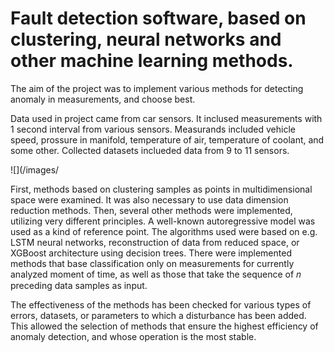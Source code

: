 # Fault detection software, based on clustering, neural networks and other machine learning methods.

The aim of the project was to implement various methods for detecting anomaly in measurements, and choose best. 

Data used in project came from car sensors. It inclused measurements with 1 second interval from various sensors. Measurands included vehicle speed, prossure in manifold, temperature of air, temperature of coolant, and some other. Collected datasets inclueded data from 9 to 11 sensors. 

![](/images/

First, methods based on clustering samples as points in multidimensional space were examined. It was also necessary to use data dimension reduction methods. Then, several other methods were implemented, utilizing very different principles. A well-known autoregressive model was used as a kind of reference point. The algorithms used were based on e.g. LSTM neural networks, reconstruction of data from reduced space, or XGBoost architecture using decision trees. There were implemented methods that base classification only on measurements for currently analyzed moment of time, as well as those that take the sequence of 𝑛 preceding data samples as input.

The effectiveness of the methods has been checked for various types of errors, datasets, or parameters to which a disturbance has been added. This allowed the selection of methods that ensure the highest efficiency of anomaly detection, and whose operation is the most stable.
